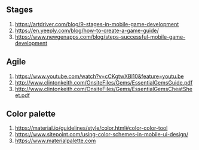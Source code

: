 ## Stages ##

1) https://artdriver.com/blog/9-stages-in-mobile-game-development
2) https://en.yeeply.com/blog/how-to-create-a-game-guide/
3) https://www.newgenapps.com/blog/steps-successful-mobile-game-development

## Agile ##

1) https://www.youtube.com/watch?v=cCKgtwXBl10&feature=youtu.be
2) http://www.clintonkeith.com/OnsiteFiles/Gems/EssentialGemsGuide.pdf
3) http://www.clintonkeith.com/OnsiteFiles/Gems/EssentialGemsCheatSheet.pdf


## Color palette ##

1) https://material.io/guidelines/style/color.html#color-color-tool
2) https://www.sitepoint.com/using-color-schemes-in-mobile-ui-design/
3) https://www.materialpalette.com
